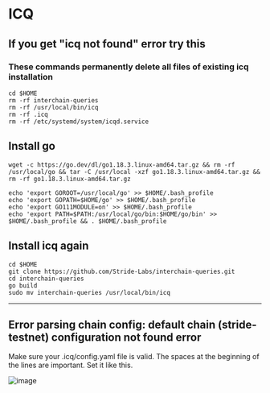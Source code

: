 # ICQ

## If you get "icq not found" error try this
### These commands permanently delete all files of existing icq installation

```
cd $HOME
rm -rf interchain-queries
rm -rf /usr/local/bin/icq
rm -rf .icq
rm -rf /etc/systemd/system/icqd.service
```

## Install go

```
wget -c https://go.dev/dl/go1.18.3.linux-amd64.tar.gz && rm -rf /usr/local/go && tar -C /usr/local -xzf go1.18.3.linux-amd64.tar.gz && rm -rf go1.18.3.linux-amd64.tar.gz
```
```
echo 'export GOROOT=/usr/local/go' >> $HOME/.bash_profile
echo 'export GOPATH=$HOME/go' >> $HOME/.bash_profile
echo 'export GO111MODULE=on' >> $HOME/.bash_profile
echo 'export PATH=$PATH:/usr/local/go/bin:$HOME/go/bin' >> $HOME/.bash_profile && . $HOME/.bash_profile
```

## Install icq again
```
cd $HOME
git clone https://github.com/Stride-Labs/interchain-queries.git
cd interchain-queries
go build
sudo mv interchain-queries /usr/local/bin/icq
```


***************************

## Error parsing chain config: default chain (stride-testnet) configuration not found error

Make sure your .icq/config.yaml file is valid.
The spaces at the beginning of the lines are important. Set it like this.

![image](https://user-images.githubusercontent.com/101174090/185809736-b8b88ea0-7347-457e-96dd-59358da687d1.png)
